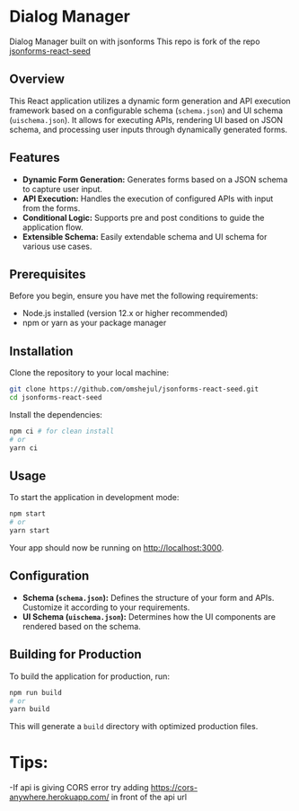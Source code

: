 

# Dialog Manager

Dialog Manager built on with jsonforms
This repo is fork of the repo [jsonforms-react-seed](https://github.com/eclipsesource/jsonforms-react-seed)

## Overview

This React application utilizes a dynamic form generation and API execution framework based on a configurable schema (`schema.json`) and UI schema (`uischema.json`). It allows for executing APIs, rendering UI based on JSON schema, and processing user inputs through dynamically generated forms.

## Features

- **Dynamic Form Generation:** Generates forms based on a JSON schema to capture user input.
- **API Execution:** Handles the execution of configured APIs with input from the forms.
- **Conditional Logic:** Supports pre and post conditions to guide the application flow.
- **Extensible Schema:** Easily extendable schema and UI schema for various use cases.

## Prerequisites

Before you begin, ensure you have met the following requirements:
- Node.js installed (version 12.x or higher recommended)
- npm or yarn as your package manager

## Installation

Clone the repository to your local machine:

```bash
git clone https://github.com/omshejul/jsonforms-react-seed.git
cd jsonforms-react-seed
```

Install the dependencies:

```bash
npm ci # for clean install
# or
yarn ci
```

## Usage

To start the application in development mode:

```bash
npm start
# or
yarn start
```

Your app should now be running on [http://localhost:3000](http://localhost:3000).

## Configuration

- **Schema (`schema.json`):** Defines the structure of your form and APIs. Customize it according to your requirements.
- **UI Schema (`uischema.json`):** Determines how the UI components are rendered based on the schema.

## Building for Production

To build the application for production, run:

```bash
npm run build
# or
yarn build
```

This will generate a `build` directory with optimized production files.

# Tips:

-If api is giving CORS error try adding https://cors-anywhere.herokuapp.com/ in front of the api url